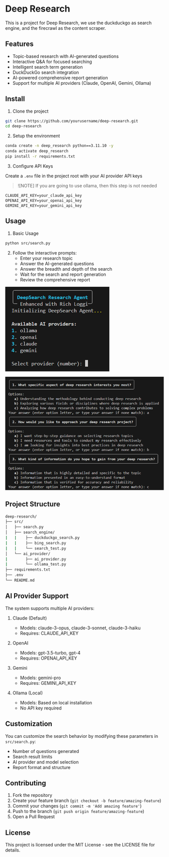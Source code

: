 # Deep Research

This is a project for Deep Research, we use the duckduckgo as search engine, and the firecrawl as the content scraper.

## Features

- Topic-based research with AI-generated questions
- Interactive Q&A for focused searching
- Intelligent search term generation
- DuckDuckGo search integration
- AI-powered comprehensive report generation
- Support for multiple AI providers (Claude, OpenAI, Gemini, Ollama)

## Install

1. Clone the project

```sh
git clone https://github.com/yourusername/deep-research.git
cd deep-research
```

2. Setup the environment

```sh
conda create -n deep_research python==3.11.10 -y
conda activate deep_research
pip install -r requirements.txt
```

3. Configure API Keys

Create a `.env` file in the project root with your AI provider API keys

> ![NOTE]
> If you are going to use ollama, then this step is not needed

```env
CLAUDE_API_KEY=your_claude_api_key
OPENAI_API_KEY=your_openai_api_key
GEMINI_API_KEY=your_gemini_api_key
```

## Usage

1. Basic Usage

```sh
python src/search.py
```

2. Follow the interactive prompts:
   - Enter your research topic
   - Answer the AI-generated questions
   - Answer the breadth and depth of the search
   - Wait for the search and report generation
   - Review the comprehensive report

![Model Select](./images/model_select.png)

![QA](./images/questions.png)

## Project Structure

```bash
deep-research/
├── src/
│   ├── search.py
│   ├── search_engine/
|   |    ├── duckduckgo_search.py
|   |    ├── bing_search.py
|   |    └── search_test.py
│   └── ai_provider/
|        ├── ai_provider.py
|        └── ollama_test.py
├── requirements.txt
├── .env
└── README.md
```

## AI Provider Support

The system supports multiple AI providers:

1. Claude (Default)
   - Models: claude-3-opus, claude-3-sonnet, claude-3-haiku
   - Requires: CLAUDE_API_KEY

2. OpenAI
   - Models: gpt-3.5-turbo, gpt-4
   - Requires: OPENAI_API_KEY

3. Gemini
   - Models: gemini-pro
   - Requires: GEMINI_API_KEY

4. Ollama (Local)
   - Models: Based on local installation
   - No API key required

## Customization

You can customize the search behavior by modifying these parameters in `src/search.py`:

- Number of questions generated
- Search result limits
- AI provider and model selection
- Report format and structure

## Contributing

1. Fork the repository
2. Create your feature branch (`git checkout -b feature/amazing-feature`)
3. Commit your changes (`git commit -m 'Add amazing feature'`)
4. Push to the branch (`git push origin feature/amazing-feature`)
5. Open a Pull Request

## License

This project is licensed under the MIT License - see the LICENSE file for details.
